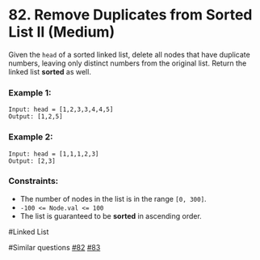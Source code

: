 # 82. Remove Duplicates from Sorted List II (Medium)

Given the `head` of a sorted linked list, delete all nodes that have duplicate numbers, leaving only distinct numbers from the original list. Return the linked list **sorted** as well.

### Example 1:

```
Input: head = [1,2,3,3,4,4,5]
Output: [1,2,5]
```

### Example 2:

```
Input: head = [1,1,1,2,3]
Output: [2,3]
```

### Constraints:

- The number of nodes in the list is in the range `[0, 300]`.
- `-100 <= Node.val <= 100`
- The list is guaranteed to be **sorted** in ascending order.

#Linked List

#Similar questions [#82](../p082m/README.md) [#83](../p083e/README.md)
